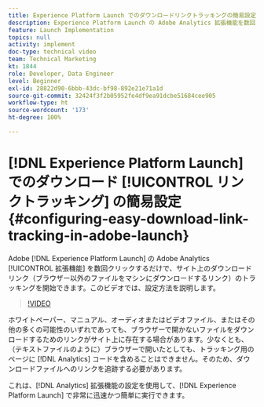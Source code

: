 ```yaml
---
title: Experience Platform Launch でのダウンロードリンクトラッキングの簡易設定
description: Experience Platform Launch の Adobe Analytics 拡張機能を数回クリックするだけで、サイト上のダウンロードリンク（ブラウザー以外のファイルをマシンにダウンロードするリンク）のトラッキングを開始できます。このビデオでは、設定方法を説明します。
feature: Launch Implementation
topics: null
activity: implement
doc-type: technical video
team: Technical Marketing
kt: 1844
role: Developer, Data Engineer
level: Beginner
exl-id: 28822d90-6bbb-43dc-bf98-892e21e71a1d
source-git-commit: 32424f3f2b05952fe4df9ea91dcbe51684cee905
workflow-type: ht
source-wordcount: '173'
ht-degree: 100%

---
```


# [!DNL Experience Platform Launch] でのダウンロード [!UICONTROL リンクトラッキング] の簡易設定 {#configuring-easy-download-link-tracking-in-adobe-launch}

Adobe [!DNL Experience Platform Launch] の Adobe Analytics [!UICONTROL 拡張機能] を数回クリックするだけで、サイト上のダウンロードリンク（ブラウザー以外のファイルをマシンにダウンロードするリンク）のトラッキングを開始できます。このビデオでは、設定方法を説明します。

>[!VIDEO](https://video.tv.adobe.com/v/25762/?quality=12)

ホワイトペーパー、マニュアル、オーディオまたはビデオファイル、またはその他の多くの可能性のいずれであっても、ブラウザーで開かないファイルをダウンロードするためのリンクがサイト上に存在する場合があります。少なくとも、（テキストファイルのように）ブラウザーで開いたとしても、トラッキング用のページに [!DNL Analytics] コードを含めることはできません。そのため、ダウンロードファイルへのリンクを追跡する必要があります。

これは、[!DNL Analytics] 拡張機能の設定を使用して、[!DNL Experience Platform Launch] で非常に迅速かつ簡単に実行できます。
